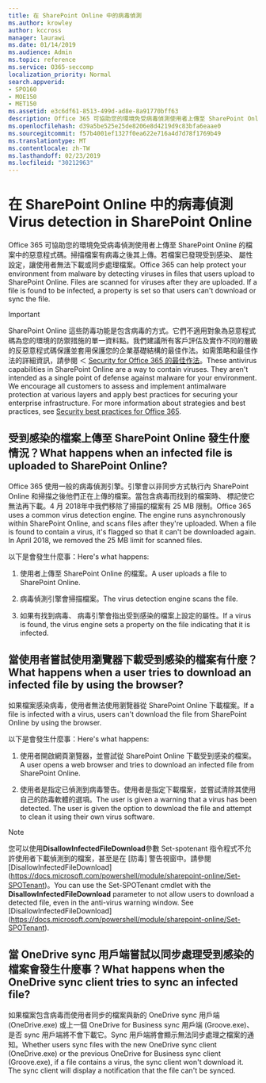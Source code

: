 ```yaml
---
title: 在 SharePoint Online 中的病毒偵測
ms.author: krowley
author: kccross
manager: laurawi
ms.date: 01/14/2019
ms.audience: Admin
ms.topic: reference
ms.service: O365-seccomp
localization_priority: Normal
search.appverid:
- SPO160
- MOE150
- MET150
ms.assetid: e3c6df61-8513-499d-ad8e-8a91770bff63
description: Office 365 可協助您的環境免受病毒偵測使用者上傳至 SharePoint Online 的檔案中的惡意程式碼。掃描檔案有病毒之後其上傳。若檔案已發現受到感染、 屬性設定，讓使用者無法下載或同步處理檔案。
ms.openlocfilehash: d39a5be525e25de8206e8d4219d9c83bfa6eaae0
ms.sourcegitcommit: f57b4001ef1327f0ea622e716a4d7d78f1769b49
ms.translationtype: MT
ms.contentlocale: zh-TW
ms.lasthandoff: 02/23/2019
ms.locfileid: "30212963"
---
```

# <a name="virus-detection-in-sharepoint-online"></a><span data-ttu-id="47017-105">在 SharePoint Online 中的病毒偵測</span><span class="sxs-lookup"><span data-stu-id="47017-105">Virus detection in SharePoint Online</span></span>

<span data-ttu-id="47017-p102">Office 365 可協助您的環境免受病毒偵測使用者上傳至 SharePoint Online 的檔案中的惡意程式碼。掃描檔案有病毒之後其上傳。若檔案已發現受到感染、 屬性設定，讓使用者無法下載或同步處理檔案。</span><span class="sxs-lookup"><span data-stu-id="47017-p102">Office 365 can help protect your environment from malware by detecting viruses in files that users upload to SharePoint Online. Files are scanned for viruses after they are uploaded. If a file is found to be infected, a property is set so that users can't download or sync the file.</span></span>
  
> [!IMPORTANT]
> <span data-ttu-id="47017-p103">SharePoint Online 這些防毒功能是包含病毒的方式。它們不適用對象為惡意程式碼為您的環境的防禦措施的單一資料點。我們建議所有客戶評估及實作不同的層級的反惡意程式碼保護並套用保護您的企業基礎結構的最佳作法。如需策略和最佳作法的詳細資訊，請參閱 ＜ [Security for Office 365 的最佳作法](security-best-practices.md)。</span><span class="sxs-lookup"><span data-stu-id="47017-p103">These antivirus capabilities in SharePoint Online are a way to contain viruses. They aren't intended as a single point of defense against malware for your environment. We encourage all customers to assess and implement antimalware protection at various layers and apply best practices for securing your enterprise infrastructure. For more information about strategies and best practices, see [Security best practices for Office 365](security-best-practices.md).</span></span> 
  
## <a name="what-happens-when-an-infected-file-is-uploaded-to-sharepoint-online"></a><span data-ttu-id="47017-113">受到感染的檔案上傳至 SharePoint Online 發生什麼情況？</span><span class="sxs-lookup"><span data-stu-id="47017-113">What happens when an infected file is uploaded to SharePoint Online?</span></span>

<span data-ttu-id="47017-p104">Office 365 使用一般的病毒偵測引擎。引擎會以非同步方式執行內 SharePoint Online 和掃描之後他們正在上傳的檔案。當包含病毒而找到的檔案時、 標記使它無法再下載。4 月 2018年中我們移除了掃描的檔案有 25 MB 限制。</span><span class="sxs-lookup"><span data-stu-id="47017-p104">Office 365 uses a common virus detection engine. The engine runs asynchronously within SharePoint Online, and scans files after they're uploaded. When a file is found to contain a virus, it's flagged so that it can't be downloaded again. In April 2018, we removed the 25 MB limit for scanned files.</span></span>
  
<span data-ttu-id="47017-118">以下是會發生什麼事：</span><span class="sxs-lookup"><span data-stu-id="47017-118">Here's what happens:</span></span>
  
1. <span data-ttu-id="47017-119">使用者上傳至 SharePoint Online 的檔案。</span><span class="sxs-lookup"><span data-stu-id="47017-119">A user uploads a file to SharePoint Online.</span></span>
    
2. <span data-ttu-id="47017-120">病毒偵測引擎會掃描檔案。</span><span class="sxs-lookup"><span data-stu-id="47017-120">The virus detection engine scans the file.</span></span>
    
3. <span data-ttu-id="47017-121">如果有找到病毒、 病毒引擎會指出受到感染的檔案上設定的屬性。</span><span class="sxs-lookup"><span data-stu-id="47017-121">If a virus is found, the virus engine sets a property on the file indicating that it is infected.</span></span>
    
## <a name="what-happens-when-a-user-tries-to-download-an-infected-file-by-using-the-browser"></a><span data-ttu-id="47017-122">當使用者嘗試使用瀏覽器下載受到感染的檔案有什麼？</span><span class="sxs-lookup"><span data-stu-id="47017-122">What happens when a user tries to download an infected file by using the browser?</span></span>

<span data-ttu-id="47017-123">如果檔案感染病毒，使用者無法使用瀏覽器從 SharePoint Online 下載檔案。</span><span class="sxs-lookup"><span data-stu-id="47017-123">If a file is infected with a virus, users can't download the file from SharePoint Online by using the browser.</span></span>
  
<span data-ttu-id="47017-124">以下是會發生什麼事：</span><span class="sxs-lookup"><span data-stu-id="47017-124">Here's what happens:</span></span>
  
1. <span data-ttu-id="47017-125">使用者開啟網頁瀏覽器，並嘗試從 SharePoint Online 下載受到感染的檔案。</span><span class="sxs-lookup"><span data-stu-id="47017-125">A user opens a web browser and tries to download an infected file from SharePoint Online.</span></span>
    
2. <span data-ttu-id="47017-p105">使用者是指定已偵測到病毒警告。使用者是指定下載檔案，並嘗試清除其使用自己的防毒軟體的選項。</span><span class="sxs-lookup"><span data-stu-id="47017-p105">The user is given a warning that a virus has been detected. The user is given the option to download the file and attempt to clean it using their own virus software.</span></span>

> [!NOTE]
> <span data-ttu-id="47017-p106">您可以使用**DisallowInfectedFileDownload**參數 Set-spotenant 指令程式不允許使用者下載偵測到的檔案，甚至是在 [防毒] 警告視窗中。請參閱 [DisallowInfectedFileDownload] (https://docs.microsoft.com/powershell/module/sharepoint-online/Set-SPOTenant)。</span><span class="sxs-lookup"><span data-stu-id="47017-p106">You can use the Set-SPOTenant cmdlet with the **DisallowInfectedFileDownload** parameter to not allow users to download a detected file, even in the anti-virus warning window. See [DisallowInfectedFileDownload] (https://docs.microsoft.com/powershell/module/sharepoint-online/Set-SPOTenant).</span></span>
    
## <a name="what-happens-when-the-onedrive-sync-client-tries-to-sync-an-infected-file"></a><span data-ttu-id="47017-130">當 OneDrive sync 用戶端嘗試以同步處理受到感染的檔案會發生什麼事？</span><span class="sxs-lookup"><span data-stu-id="47017-130">What happens when the OneDrive sync client tries to sync an infected file?</span></span>

<span data-ttu-id="47017-p107">如果檔案包含病毒而使用者同步的檔案與新的 OneDrive sync 用戶端 (OneDrive.exe) 或上一個 OneDrive for Business sync 用戶端 (Groove.exe)、 是否 sync 用戶端將不會下載它。Sync 用戶端將會顯示無法同步處理之檔案的通知。</span><span class="sxs-lookup"><span data-stu-id="47017-p107">Whether users sync files with the new OneDrive sync client (OneDrive.exe) or the previous OneDrive for Business sync client (Groove.exe), if a file contains a virus, the sync client won't download it. The sync client will display a notification that the file can't be synced.</span></span>
  

